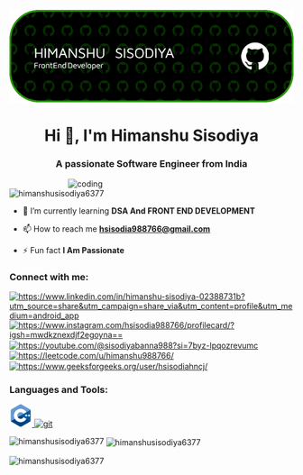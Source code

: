![logo](https://github.com/himanshusisodiya6377/himanshusisodiya6377/blob/main/github-header-image.png)
<h1 align="center">Hi 👋, I'm Himanshu Sisodiya</h1>
<h3 align="center">A passionate Software Engineer from India</h3>
<img align="right" alt="coding" width="400" src="https://user-images.githubusercontent.com/55389276/140866485-8fb1c876-9a8f-4d6a-98dc-08c4981eaf70.gif">
<p align="left"> <img src="https://komarev.com/ghpvc/?username=himanshusisodiya6377&label=Profile%20views&color=0e75b6&style=flat" alt="himanshusisodiya6377" /> </p>

- 🌱 I’m currently learning **DSA And FRONT END DEVELOPMENT**

- 📫 How to reach me **hsisodia988766@gmail.com**

- ⚡ Fun fact **I Am Passionate**

<h3 align="left">Connect with me:</h3>
<p align="left">
<a href="https://linkedin.com/in/https://www.linkedin.com/in/himanshu-sisodiya-02388731b?utm_source=share&utm_campaign=share_via&utm_content=profile&utm_medium=android_app" target="blank"><img align="center" src="https://raw.githubusercontent.com/rahuldkjain/github-profile-readme-generator/master/src/images/icons/Social/linked-in-alt.svg" alt="https://www.linkedin.com/in/himanshu-sisodiya-02388731b?utm_source=share&utm_campaign=share_via&utm_content=profile&utm_medium=android_app" height="30" width="40" /></a>
<a href="https://instagram.com/https://www.instagram.com/hsisodia988766/profilecard/?igsh=mwdkznexdjf2egoyna==" target="blank"><img align="center" src="https://raw.githubusercontent.com/rahuldkjain/github-profile-readme-generator/master/src/images/icons/Social/instagram.svg" alt="https://www.instagram.com/hsisodia988766/profilecard/?igsh=mwdkznexdjf2egoyna==" height="30" width="40" /></a>
<a href="https://www.youtube.com/c/https://youtube.com/@sisodiyabanna988?si=7byz-lpqozrevumc" target="blank"><img align="center" src="https://raw.githubusercontent.com/rahuldkjain/github-profile-readme-generator/master/src/images/icons/Social/youtube.svg" alt="https://youtube.com/@sisodiyabanna988?si=7byz-lpqozrevumc" height="30" width="40" /></a>
<a href="https://www.leetcode.com/https://leetcode.com/u/himanshu988766/" target="blank"><img align="center" src="https://raw.githubusercontent.com/rahuldkjain/github-profile-readme-generator/master/src/images/icons/Social/leet-code.svg" alt="https://leetcode.com/u/himanshu988766/" height="30" width="40" /></a>
<a href="https://auth.geeksforgeeks.org/user/https://www.geeksforgeeks.org/user/hsisodiahncj/" target="blank"><img align="center" src="https://raw.githubusercontent.com/rahuldkjain/github-profile-readme-generator/master/src/images/icons/Social/geeks-for-geeks.svg" alt="https://www.geeksforgeeks.org/user/hsisodiahncj/" height="30" width="40" /></a>
</p>

<h3 align="left">Languages and Tools:</h3>
<p align="left"> <a href="https://www.w3schools.com/cpp/" target="_blank" rel="noreferrer"> <img src="https://raw.githubusercontent.com/devicons/devicon/master/icons/cplusplus/cplusplus-original.svg" alt="cplusplus" width="40" height="40"/> </a> <a href="https://git-scm.com/" target="_blank" rel="noreferrer"> <img src="https://www.vectorlogo.zone/logos/git-scm/git-scm-icon.svg" alt="git" width="40" height="40"/> </a> </p>

<p><img align="left" src="https://github-readme-stats.vercel.app/api/top-langs?username=himanshusisodiya6377&show_icons=true&locale=en&layout=compact" alt="himanshusisodiya6377" /></p>

<p>&nbsp;<img align="center" src="https://github-readme-stats.vercel.app/api?username=himanshusisodiya6377&show_icons=true&locale=en" alt="himanshusisodiya6377" /></p>

<p><img align="center" src="https://github-readme-streak-stats.herokuapp.com/?user=himanshusisodiya6377&" alt="himanshusisodiya6377" /></p>
